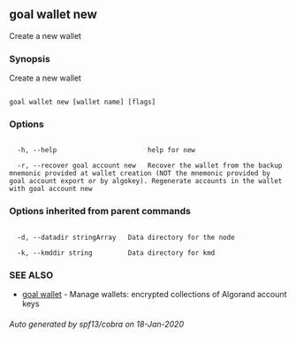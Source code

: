 ## goal wallet new



Create a new wallet



### Synopsis



Create a new wallet



```

goal wallet new [wallet name] [flags]

```



### Options



```

  -h, --help                       help for new

  -r, --recover goal account new   Recover the wallet from the backup mnemonic provided at wallet creation (NOT the mnemonic provided by goal account export or by algokey). Regenerate accounts in the wallet with goal account new

```



### Options inherited from parent commands



```

  -d, --datadir stringArray   Data directory for the node

  -k, --kmddir string         Data directory for kmd

```



### SEE ALSO



* [goal wallet](../../wallet/wallet/)	 - Manage wallets: encrypted collections of Algorand account keys


###### Auto generated by spf13/cobra on 18-Jan-2020

